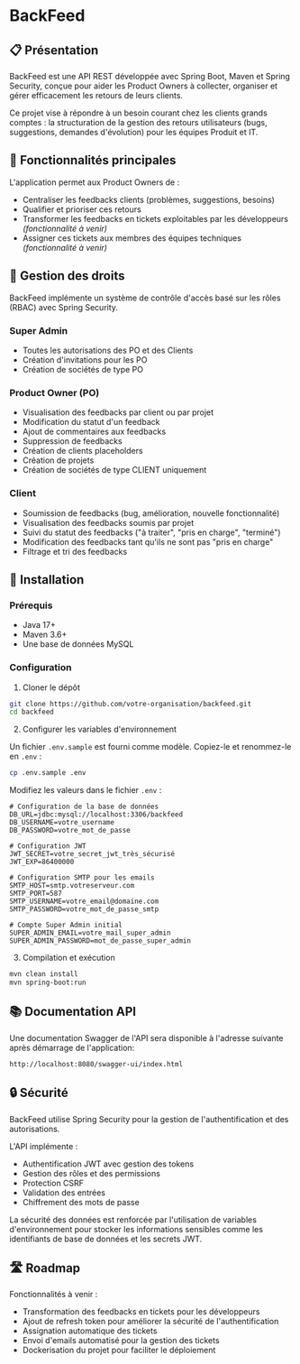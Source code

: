 # BackFeed

## 📋 Présentation

BackFeed est une API REST développée avec Spring Boot, Maven et Spring Security, conçue pour aider les Product Owners à collecter, organiser et gérer efficacement les retours de leurs clients.

Ce projet vise à répondre à un besoin courant chez les clients grands comptes : la structuration de la gestion des retours utilisateurs (bugs, suggestions, demandes d'évolution) pour les équipes Produit et IT.

## 🎯 Fonctionnalités principales

L'application permet aux Product Owners de :

- Centraliser les feedbacks clients (problèmes, suggestions, besoins)
- Qualifier et prioriser ces retours
- Transformer les feedbacks en tickets exploitables par les développeurs *(fonctionnalité à venir)*
- Assigner ces tickets aux membres des équipes techniques *(fonctionnalité à venir)*

## 🔐 Gestion des droits

BackFeed implémente un système de contrôle d'accès basé sur les rôles (RBAC) avec Spring Security.

### Super Admin
- Toutes les autorisations des PO et des Clients
- Création d'invitations pour les PO
- Création de sociétés de type PO

### Product Owner (PO)
- Visualisation des feedbacks par client ou par projet
- Modification du statut d'un feedback
- Ajout de commentaires aux feedbacks
- Suppression de feedbacks
- Création de clients placeholders
- Création de projets
- Création de sociétés de type CLIENT uniquement

### Client
- Soumission de feedbacks (bug, amélioration, nouvelle fonctionnalité)
- Visualisation des feedbacks soumis par projet
- Suivi du statut des feedbacks ("à traiter", "pris en charge", "terminé")
- Modification des feedbacks tant qu'ils ne sont pas "pris en charge"
- Filtrage et tri des feedbacks

## 🚀 Installation

### Prérequis
- Java 17+
- Maven 3.6+
- Une base de données MySQL

### Configuration

1. Cloner le dépôt
```bash
git clone https://github.com/votre-organisation/backfeed.git
cd backfeed
```

2. Configurer les variables d'environnement

Un fichier `.env.sample` est fourni comme modèle. Copiez-le et renommez-le en `.env` :
```bash
cp .env.sample .env
```

Modifiez les valeurs dans le fichier `.env` :
```properties
# Configuration de la base de données
DB_URL=jdbc:mysql://localhost:3306/backfeed
DB_USERNAME=votre_username
DB_PASSWORD=votre_mot_de_passe

# Configuration JWT
JWT_SECRET=votre_secret_jwt_très_sécurisé
JWT_EXP=86400000

# Configuration SMTP pour les emails
SMTP_HOST=smtp.votreserveur.com
SMTP_PORT=587
SMTP_USERNAME=votre_email@domaine.com
SMTP_PASSWORD=votre_mot_de_passe_smtp

# Compte Super Admin initial
SUPER_ADMIN_EMAIL=votre_mail_super_admin
SUPER_ADMIN_PASSWORD=mot_de_passe_super_admin
```

3. Compilation et exécution
```bash
mvn clean install
mvn spring-boot:run
```

## 📚 Documentation API

Une documentation Swagger de l'API sera disponible à l'adresse suivante après démarrage de l'application:
```
http://localhost:8080/swagger-ui/index.html
```

## 🔒 Sécurité

BackFeed utilise Spring Security pour la gestion de l'authentification et des autorisations.

L'API implémente :
- Authentification JWT avec gestion des tokens
- Gestion des rôles et des permissions
- Protection CSRF
- Validation des entrées
- Chiffrement des mots de passe

La sécurité des données est renforcée par l'utilisation de variables d'environnement pour stocker les informations sensibles comme les identifiants de base de données et les secrets JWT.

## 🛣️ Roadmap

Fonctionnalités à venir :
- Transformation des feedbacks en tickets pour les développeurs
- Ajout de refresh token pour améliorer la sécurité de l'authentification
- Assignation automatique des tickets
- Envoi d'emails automatisé pour la gestion des tickets
- Dockerisation du projet pour faciliter le déploiement



